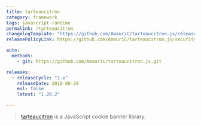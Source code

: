 ```yaml
---
title: tarteaucitron
category: framework
tags: javascript-runtime
permalink: /tarteaucitron
changelogTemplate: "https://github.com/AmauriC/tarteaucitron.js/releases/tag/v__LATEST__"
releasePolicyLink: https://github.com/AmauriC/tarteaucitron.js/security

auto:
  methods:
    - git: https://github.com/AmauriC/tarteaucitron.js.git

releases:
  - releaseCycle: "1.x"
    releaseDate: 2018-08-28
    eol: false
    latest: "1.20.2"

---
```


> [tarteaucitron](https://tarteaucitron.io/en/) is a JavaScript cookie banner library.
